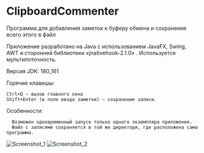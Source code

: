 # ClipboardCommenter
Программа для добавления заметок к буферу обмена и сохранения всего этого в файл

Приложение разработано на Java с использованием JavaFX, Swing, AWT и сторонней библиотеки «jnativehook-2.1.0» . Используется мультипоточность.

Версия JDK: 180_161

Горячие клавишы:

	Ctrl+Q – вызов главного окна
	Shift+Enter (в поле ввода заметки) – сохранение записи.
      
Особенности:

      Возможен одновременный запуск только одного экземпляра приложения.
      Файл с записями сохраняется в той же директори, где расположена сама программа.

![Screenshot_1](https://github.com/xAPECx/freelance_task_1/raw/master/images/Screenshot_1.png)
![Screenshot_2](https://github.com/xAPECx/freelance_task_1/raw/master/images/Screenshot_2.png)

